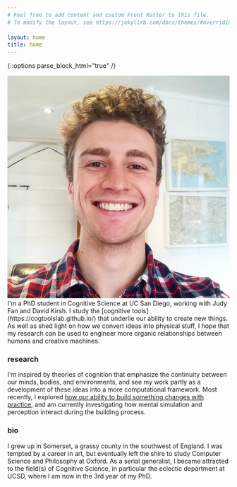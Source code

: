 ```yaml
---
# Feel free to add content and custom Front Matter to this file.
# To modify the layout, see https://jekyllrb.com/docs/themes/#overriding-theme-defaults

layout: home
title: home
---
```


{::options parse_block_html="true" /}

<div class="row pb-3 align-items-center">

<div class="col-sm-4">
<img src="/assets/img/photos/wills_head.jpg" id="headshot">
</div>

<div class="col mt-auto mb-auto pl-0">
I'm a PhD student in Cognitive Science at UC San Diego, working with Judy Fan and David Kirsh.
I study the [cognitive tools](https://cogtoolslab.github.io/) that underlie our ability to create new things.
As well as shed light on how we convert ideas into physical stuff, I hope that my research can be used to engineer more organic relationships between humans and creative machines.
</div>
</div>


### research

I'm inspired by theories of cognition that emphasize the continuity between our minds, bodies, and environments, and see my work partly as a development of these ideas into a more computational framework. 
Most recently, I explored [how our ability to build something changes with practice](https://github.com/cogtoolslab/block_construction), and am currently investigating how mental simulation and perception interact during the building process.


### bio

I grew up in Somerset, a grassy county in the southwest of England.
I was tempted by a career in art, but eventually left the shire to study Computer Science and Philosophy at Oxford.
As a serial generalist, I became attracted to the field(s) of Cognitive Science, in particular the eclectic department at UCSD, where I am now in the 3rd year of my PhD.
